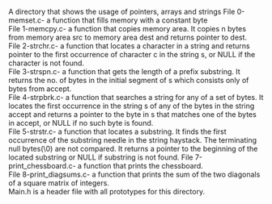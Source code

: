 A directory that shows the usage of pointers, arrays and strings
File 0-memset.c- a function that fills memory with a constant byte <br />
File 1-memcpy.c- a function that copies memory area. It copies n bytes from memory area src to memory area dest and returns pointer to dest. <br />
File 2-strchr.c- a function that locates a character in a string and returns pointer to the first occurrence of character c in the string s, or NULL if the character is not found. <br />
File 3-strspn.c- a function that gets the length of a prefix substring. It returns the no. of bytes in the initial segment of s which consists only of bytes from accept.<br />
File 4-strpbrk.c- a function that searches a string for any of a set of bytes. It locates the first occurrence in the string s of any of the bytes in the string accept and returns a pointer to the byte in s that matches one of the bytes in accept, or NULL if no such byte is found. <br />
File 5-strstr.c- a function that locates a substring. It finds the first occurrence of the substring needle in the string haystack. The terminating null bytes(\0) are not compared. It returns a pointer to the beginning of the located substring or NULL if substring is not found.
File 7-print_chessboard.c- a function that prints the chessboard. <br />
File 8-print_diagsums.c- a function that prints the sum of the two diagonals of a square matrix of integers. <br />
Main.h is a header file with all prototypes for this directory.
